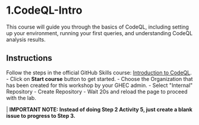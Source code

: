 # 1.CodeQL-Intro

This course will guide you through the basics of CodeQL, including setting up your environment, running your first queries, and understanding CodeQL analysis results.

## Instructions
Follow the steps in the official GitHub Skills course: [Introduction to CodeQL](https://github.com/skills/introduction-to-codeql).
    - Click on **Start course** button to get started.
    - Choose the Organization that has been created for this workshop by your GHEC admin.
    - Select "Internal" Repository
    - Create Repository
    - Wait 20s and reload the page to proceed with the lab.

| **IMPORTANT NOTE: Instead of doing Step 2 Activity 5, just create a blank issue to progress to Step 3.**